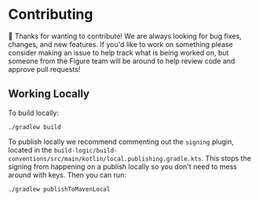 # Contributing

👋 Thanks for wanting to contribute!
We are always looking for bug fixes, changes, and new features.
If you'd like to work on something please consider making an issue to help track what is being worked on, but someone from the Figure team will be around to help review code and approve pull requests!

## Working Locally

To build locally:

```
./gradlew build
```

To publish locally we recommend commenting out the `signing` plugin, located in the `build-logic/build-conventions/src/main/kotlin/local.publishing.gradle.kts`.
This stops the signing from happening on a publish locally so you don't need to mess around with keys.
Then you can run:

```
./gradlew publishToMavenLocal
```
